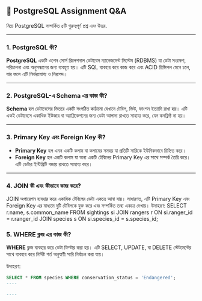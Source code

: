 ## 📘 PostgreSQL Assignment Q&A 

নিচে PostgreSQL সম্পর্কিত ৫টি গুরুত্বপূর্ণ প্রশ্ন এবং উত্তর.

---

### 1. PostgreSQL কী?

**PostgreSQL** একটি ওপেন সোর্স রিলেশনাল ডেটাবেস ম্যানেজমেন্ট সিস্টেম (RDBMS) যা ডেটা সংরক্ষণ, পরিচালনা এবং অনুসন্ধানের জন্য ব্যবহৃত হয়। এটি SQL ব্যবহার করে কাজ করে এবং ACID প্রিন্সিপল মেনে চলে, যার ফলে এটি নির্ভরযোগ্য ও নিরাপদ।

---

### 2. PostgreSQL-এ Schema এর কাজ কী?

**Schema** হল ডেটাবেসের ভিতরে একটি সংগঠিত কাঠামো যেখানে টেবিল, ভিউ, ফাংশন ইত্যাদি রাখা হয়। এটি একই ডেটাবেসে একাধিক ইউজার বা অ্যাপ্লিকেশনের জন্য ডেটা আলাদা রাখতে সাহায্য করে, যেন কনফ্লিক্ট না হয়।

---

### 3. Primary Key এবং Foreign Key কী?

- **Primary Key** হল এমন একটি কলাম বা কলামের সমন্বয় যা প্রতিটি সারিকে ইউনিকভাবে চিহ্নিত করে।
- **Foreign Key** হল একটি কলাম যা অন্য একটি টেবিলের Primary Key এর সাথে সম্পর্ক তৈরি করে। এটি ডেটার ইন্টিগ্রিটি বজায় রাখতে সাহায্য করে।

---
###  4. JOIN কী এবং কীভাবে কাজ করে?
JOIN অপারেশন ব্যবহার করে একাধিক টেবিলের ডেটা একত্রে আনা যায়। সাধারণত, এটি Primary Key এবং Foreign Key এর মাধ্যমে দুটি টেবিলকে যুক্ত করে এবং সম্পর্কিত তথ্য একত্রে দেখায়।
উদাহরণ:
SELECT r.name, s.common_name
FROM sightings si
JOIN rangers r ON si.ranger_id = r.ranger_id
JOIN species s ON si.species_id = s.species_id;

### 5. WHERE ক্লজ এর কাজ কী?

**WHERE** ক্লজ ব্যবহার করে ডেটা ফিল্টার করা হয়। এটি SELECT, UPDATE, বা DELETE স্টেটমেন্টের সাথে ব্যবহার করে নির্দিষ্ট শর্ত অনুযায়ী সারি নির্বাচন করা যায়।

উদাহরণ:
```sql
SELECT * FROM species WHERE conservation_status = 'Endangered';
----

----



